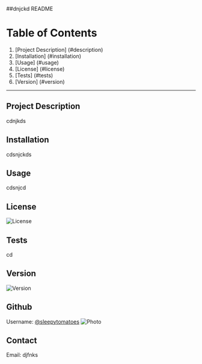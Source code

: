 ##dnjckd README
    
# Table of Contents
1. [Project Description] (#description)
2. [Installation] (#installation)
3. [Usage] (#usage)
4. [License] (#license)
5. [Tests] (#tests)
6. [Version] (#version)

------

## Project Description <a name="description"></a>
cdnjkds

## Installation <a name="installation"></a>
cdsnjckds

## Usage <a name="usage"></a>
cdsnjcd

## License <a name="license"></a>
![License](https://img.shields.io/badge/License-cdn-brightgreen)

## Tests <a name="tests"></a>
cd

## Version <a name="version"></a>
![Version](https://img.shields.io/badge/Version-cd-f39f37)


## Github 
Username: [@sleepytomatoes](https://www.github.com/sleepytomatoes)
![Photo](https://avatars.githubusercontent.com/u/73799082?v=4)


## Contact
Email: djfnks

    